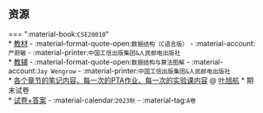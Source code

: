 ## 资源  
=== ":material-book:`CSE20010`"  
    * [教材](https://api.mir6.com/api/lanzou?url=https://cqu-openlib.lanzout.com/iG7eT2kxqsmh&down=true) - :material-format-quote-open:`数据结构（C语言版）` - :material-account:`严蔚敏` - :material-printer:`中国工信出版集团&人民邮电出版社`  
    * [教辅](https://api.mir6.com/api/lanzou?url=https://cqu-openlib.lanzout.com/iwd8S2kxrs6h&down=true) - :material-format-quote-open:`数据结构与算法图解` - :material-account:`Jay Wengrow` - :material-printer:`中国工信出版集团&人民邮电出版社`  
    * [各个章节的笔记内容、每一次的PTA作业、每一次的实验课内容](https://github.com/CQULeaf/DataStructure-Algorithm_Course_Resources) @ [叶旭航](../contributor/叶旭航.md)
    * 期末试卷  
        * [试卷+答案](https://api.mir6.com/api/lanzou?url=https://cqu-openlib.lanzout.com/intSW2kxr6od&down=true) - :material-calendar:`2023秋` - :material-tag:`A卷`  